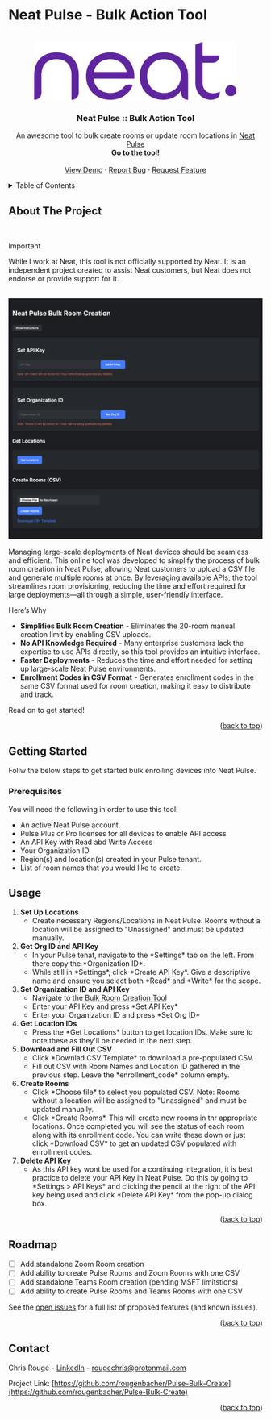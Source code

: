 # Neat Pulse - Bulk Action Tool

<!-- Back to top link. -->
<a id="readme-top"></a>


<!-- PROJECT LOGO -->
<br />
<div align="center">
  <a href="https://github.com/othneildrew/Best-README-Template">
    <img src="images/neat-color.png" alt="Logo" width="402" height="116">
  </a>

  <h3 align="center">Neat Pulse :: Bulk Action Tool</h3>

  <p align="center">
    An awesome tool to bulk create rooms or update room locations in <a href="https://neat.no/pulse">Neat Pulse</a>
    <br />
    <a href="https://neatpulsebulkactions.replit.app/"><strong>Go to the tool!</strong></a>
    <br />
    <br />
    <a href="https://github.com/othneildrew/Best-README-Template">View Demo</a>
    &middot;
    <a href="https://github.com/rougenbacher/Neat_Pulse_Room_Create/issues/new?template=bug_report---.md">Report Bug</a>
    &middot;
    <a href="https://github.com/rougenbacher/Neat_Pulse_Room_Create/issues/new?template=feature_request---.md">Request Feature</a>
  </p>
</div>



<!-- TABLE OF CONTENTS -->
<details>
  <summary>Table of Contents</summary>
  <ol>
    <li>
      <a href="#about-the-project">About The Project</a>
      <ul>
        <li><a href="#built-with">Built With</a></li>
      </ul>
    </li>
    <li>
      <a href="#getting-started">Getting Started</a>
      <ul>
        <li><a href="#prerequisites">Prerequisites</a></li>
        <li><a href="#installation">Installation</a></li>
      </ul>
    </li>
    <li><a href="#usage">Usage</a></li>
    <li><a href="#roadmap">Roadmap</a></li>
    <li><a href="#contributing">Contributing</a></li>
    <li><a href="#license">License</a></li>
    <li><a href="#contact">Contact</a></li>
    <li><a href="#acknowledgments">Acknowledgments</a></li>
  </ol>
</details>



<!-- ABOUT THE PROJECT -->
## About The Project
<br>

> [!IMPORTANT]
> While I work at Neat, this tool is not officially supported by Neat. It is an independent project created to assist Neat customers, but Neat does not endorse or provide support for it.
<br>
<img src="images/pulsetool.png" alt="ProductImage" width="720" height="auto">

Managing large-scale deployments of Neat devices should be seamless and efficient. This online tool was developed to simplify the process of bulk room creation in Neat Pulse, allowing Neat customers to upload a CSV file and generate multiple rooms at once. By leveraging available APIs, the tool streamlines room provisioning, reducing the time and effort required for large deployments—all through a simple, user-friendly interface.

Here’s Why
* <b>Simplifies Bulk Room Creation</b> - Eliminates the 20-room manual creation limit by enabling CSV uploads.
* <b>No API Knowledge Required</b> - Many enterprise customers lack the expertise to use APIs directly, so this tool provides an intuitive interface.
* <b>Faster Deployments</b> - Reduces the time and effort needed for setting up large-scale Neat Pulse environments.
* <b>Enrollment Codes in CSV Format</b> - Generates enrollment codes in the same CSV format used for room creation, making it easy to distribute and track.

Read on to get started! 

<p align="right">(<a href="#readme-top">back to top</a>)</p>



<!-- GETTING STARTED -->
## Getting Started

Follw the below steps to get started bulk enrolling devices into Neat Pulse. 

### Prerequisites

You will need the following in order to use this tool:
<ul>
  <li>An active Neat Pulse account.</li>
  <li>Pulse Plus or Pro licenses for all devices to enable API access</li>
  <li>An API Key with Read abd Write Access</li>
  <li>Your Organization ID</li>
  <li>Region(s) and location(s) created in your Pulse tenant.</li>
  <li>List of room names that you would like to create.</li>
</ul>


<!-- USAGE EXAMPLES -->
## Usage
<ol>
  <li><strong>Set Up Locations</strong>
    <ul>
      <li>Create necessary Regions/Locations in Neat Pulse. Rooms without a location will be assigned to "Unassigned" and must be updated manually.</li>
    </ul>
  </li>
  <li><strong>Get Org ID and API Key</strong>
    <ul>
      <li>In your Pulse tenat, navigate to the *Settings* tab on the left. From there copy the *Organization ID*.</li>
      <li>While still in *Settings*, click *Create API Key*. Give a descriptive name and ensure you select both *Read* and *Write* for the scope.</li>
    </ul>
  </li>
  <li><strong>Set Organization ID and API Key</strong>
    <ul>
      <li>Navigate to the <a href="https://neatpulseroomcreate.replit.app/">Bulk Room Creation Tool</a></li>
      <li>Enter your API Key and press *Set API Key*</li>
      <li>Enter your Organization ID and press *Set Org ID*</li>
    </ul>
  </li>
  <li><strong>Get Location IDs</strong>
    <ul>
      <li>Press the *Get Locations* button to get location IDs. Make sure to note these as they'll be needed in the next step.</li>
    </ul>
  </li>
  <li><strong>Download and Fill Out CSV</strong>
    <ul>
      <li>Click *Downlad CSV Template* to download a pre-populated CSV.</li>
      <li>Fill out CSV with Room Names and Location ID gathered in the previous step. Leave the *enrollment_code* column empty.</li>
    </ul>
  </li>
  <li><strong>Create Rooms</strong>
    <ul>
      <li>Click *Choose file* to select you populated CSV. Note: Rooms without a location will be assigned to "Unassigned" and must be updated manually.</li>
      <li>Click *Create Rooms*. This will create new rooms in thr appropriate locations. Once completed you will see the status of each room along with its enrollment code.  You can write these down or just click *Download CSV* to get an updated CSV populated with enrollment codes.</li>
    </ul>
  </li>
  <li><strong>Delete API Key</strong>
    <ul>
      <li>As this API key wont be used for a continuing integration, it is best practice to delete your API Key in Neat Pulse. Do this by going to *Settings > API Keys* and clicking the pencil at the right of the API key being used and click *Delete API Key* from the pop-up dialog box.</li>
    </ul>
  </li>
</ol>

<p align="right">(<a href="#readme-top">back to top</a>)</p>



<!-- ROADMAP -->
## Roadmap

- [ ] Add standalone Zoom Room creation
- [ ] Add ability to create Pulse Rooms and Zoom Rooms with one CSV
- [ ] Add standalone Teams Room creation (pending MSFT limitstions)
- [ ] Add ability to create Pulse Rooms and Teams Rooms with one CSV

See the [open issues](https://github.com/rougenbacher/Neat-Pulse---Bulk-Room-Create/issues) for a full list of proposed features (and known issues).

<p align="right">(<a href="#readme-top">back to top</a>)</p>



<!-- CONTACT -->
## Contact

Chris Rouge - [LinkedIn](http://linkedin.com/in/chrisrouge) - rougechris@protonmail.com

Project Link: [https://github.com/rougenbacher/Pulse-Bulk-Create](https://github.com/rougenbacher/Pulse-Bulk-Create)

<p align="right">(<a href="#readme-top">back to top</a>)</p>

